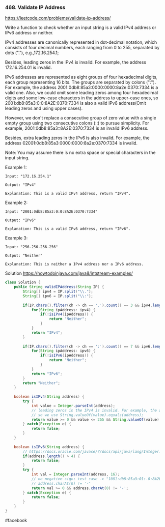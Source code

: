 ### 468. Validate IP Address

https://leetcode.com/problems/validate-ip-address/

Write a function to check whether an input string is a valid IPv4 address or IPv6 address or neither.

IPv4 addresses are canonically represented in dot-decimal notation, which consists of four decimal numbers, each ranging from 0 to 255, separated by dots ("."), e.g.,172.16.254.1;

Besides, leading zeros in the IPv4 is invalid. For example, the address 172.16.254.01 is invalid.

IPv6 addresses are represented as eight groups of four hexadecimal digits, each group representing 16 bits. The groups are separated by colons (":"). For example, the address 2001:0db8:85a3:0000:0000:8a2e:0370:7334 is a valid one. Also, we could omit some leading zeros among four hexadecimal digits and some low-case characters in the address to upper-case ones, so 2001:db8:85a3:0:0:8A2E:0370:7334 is also a valid IPv6 address(Omit leading zeros and using upper cases).

However, we don't replace a consecutive group of zero value with a single empty group using two consecutive colons (::) to pursue simplicity. For example, 2001:0db8:85a3::8A2E:0370:7334 is an invalid IPv6 address.

Besides, extra leading zeros in the IPv6 is also invalid. For example, the address 02001:0db8:85a3:0000:0000:8a2e:0370:7334 is invalid.

Note: You may assume there is no extra space or special characters in the input string.

Example 1:
```
Input: "172.16.254.1"

Output: "IPv4"

Explanation: This is a valid IPv4 address, return "IPv4".
```
Example 2:
```
Input: "2001:0db8:85a3:0:0:8A2E:0370:7334"

Output: "IPv6"

Explanation: This is a valid IPv6 address, return "IPv6".
```
Example 3:
```
Input: "256.256.256.256"

Output: "Neither"

Explanation: This is neither a IPv4 address nor a IPv6 address.
```

Solution
https://howtodoinjava.com/java8/intstream-examples/

```java
class Solution {
    public String validIPAddress(String IP) {
        String[] ipv4 = IP.split("\\.");
        String[] ipv6 = IP.split("\\:");
        
        if(IP.chars().filter(ch -> ch == '.').count() == 3 && ipv4.length == 4) {
            for(String ipAddress: ipv4) {
                if(!isIPv4(ipAddress)) {
                    return "Neither";
                }
            }
            return "IPv4";
        }
        
        if(IP.chars().filter(ch -> ch == ':').count() == 7 && ipv6.length == 8) {
            for(String ipAddress: ipv6) {
                if(!isIPv6(ipAddress)) {
                    return "Neither";
                }
            }
            return "IPv6";
        }
        return "Neither";
    }
    
    boolean isIPv4(String address) {
        try {
            int value = Integer.parseInt(address);
            // leading zeros in the IPv4 is invalid. For example, the address 172.16.254.01 is invalid.
            // so we use String.valueOf(value).equals(address);
            return value >= 0 && value <= 255 && String.valueOf(value).equals(address);
        } catch(Exception e) {
            return false;
        }
    }
    
    boolean isIPv6(String address) {
        // https://docs.oracle.com/javase/7/docs/api/java/lang/Integer.html#parseInt(java.lang.String,%20int)
        if(address.length() > 4) {
            return false;
        }
        try {
            int val = Integer.parseInt(address, 16);
            // no negative sign: test case -> "1081:db8:85a3:01:-0:8A2E:0370:7334"
            // address.charAt(0) != '-'
            return val >= 0 && address.charAt(0) != '-';
        } catch(Exception e) {
            return false;
        }
    }
}
```

#facebook